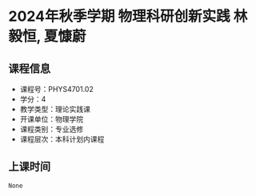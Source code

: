 # 2024年秋季学期 物理科研创新实践 林毅恒, 夏慷蔚






## 课程信息

- 课程号：PHYS4701.02
- 学分：4
- 教学类型：理论实践课
- 开课单位：物理学院
- 课程类别：专业选修
- 课程层次：本科计划内课程

## 上课时间

```
None
```

